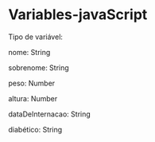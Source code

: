 # Variables-javaScript
Tipo de variável:

nome: String

sobrenome: String

peso: Number

altura: Number

dataDeInternacao: String

diabético: String
